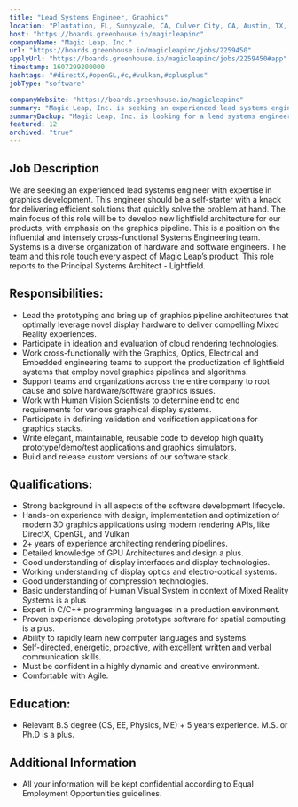 ```yaml
---
title: "Lead Systems Engineer, Graphics"
location: "Plantation, FL, Sunnyvale, CA, Culver City, CA, Austin, TX, and Remotely"
host: "https://boards.greenhouse.io/magicleapinc"
companyName: "Magic Leap, Inc."
url: "https://boards.greenhouse.io/magicleapinc/jobs/2259450"
applyUrl: "https://boards.greenhouse.io/magicleapinc/jobs/2259450#app"
timestamp: 1607299200000
hashtags: "#directX,#openGL,#c,#vulkan,#cplusplus"
jobType: "software"

companyWebsite: "https://boards.greenhouse.io/magicleapinc"
summary: "Magic Leap, Inc. is seeking an experienced lead systems engineer with expertise in graphics development. "
summaryBackup: "Magic Leap, Inc. is looking for a lead systems engineer that has experience in: #ui/ux, #scrum, #office."
featured: 12
archived: "true"
---
```


## Job Description

We are seeking an experienced lead systems engineer with expertise in graphics development. This engineer should be a self-starter with a knack for delivering efficient solutions that quickly solve the problem at hand. The main focus of this role will be to develop new lightfield architecture for our products, with emphasis on the graphics pipeline. This is a position on the influential and intensely cross-functional Systems Engineering team. Systems is a diverse organization of hardware and software engineers. The team and this role touch every aspect of Magic Leap’s product. This role reports to the Principal Systems Architect - Lightfield.

## Responsibilities:

*   Lead the prototyping and bring up of graphics pipeline architectures that optimally leverage novel display hardware to deliver compelling Mixed Reality experiences.
*   Participate in ideation and evaluation of cloud rendering technologies.
*   Work cross-functionally with the Graphics, Optics, Electrical and Embedded engineering teams to support the productization of lightfield systems that employ novel graphics pipelines and algorithms.
*   Support teams and organizations across the entire company to root cause and solve hardware/software graphics issues.
*   Work with Human Vision Scientists to determine end to end requirements for various graphical display systems.
*   Participate in defining validation and verification applications for graphics stacks.
*   Write elegant, maintainable, reusable code to develop high quality prototype/demo/test applications and graphics simulators.
*   Build and release custom versions of our software stack.

## Qualifications:

*   Strong background in all aspects of the software development lifecycle.
*   Hands-on experience with design, implementation and optimization of modern 3D graphics applications using modern rendering APIs, like DirectX, OpenGL, and Vulkan
*   2+ years of experience architecting rendering pipelines.
*   Detailed knowledge of GPU Architectures and design a plus.
*   Good understanding of display interfaces and display technologies.
*   Working understanding of display optics and electro-optical systems.
*   Good understanding of compression technologies.
*   Basic understanding of Human Visual System in context of Mixed Reality Systems is a plus
*   Expert in C/C++ programming languages in a production environment.
*   Proven experience developing prototype software for spatial computing is a plus.
*   Ability to rapidly learn new computer languages and systems.
*   Self-directed, energetic, proactive, with excellent written and verbal communication skills.
*   Must be confident in a highly dynamic and creative environment.
*   Comfortable with Agile.

## Education:

*   Relevant B.S degree (CS, EE, Physics, ME) + 5 years experience. M.S. or Ph.D is a plus.

## Additional Information

*   All your information will be kept confidential according to Equal Employment Opportunities guidelines.
